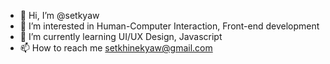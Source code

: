 - 👋 Hi, I’m @setkyaw
- 👀 I’m interested in Human-Computer Interaction, Front-end development
- 🌱 I’m currently learning UI/UX Design, Javascript
- 📫 How to reach me setkhinekyaw@gmail.com


<!---
setkyaw/setkyaw is a ✨ special ✨ repository because its `README.md` (this file) appears on your GitHub profile.
You can click the Preview link to take a look at your changes.
--->
